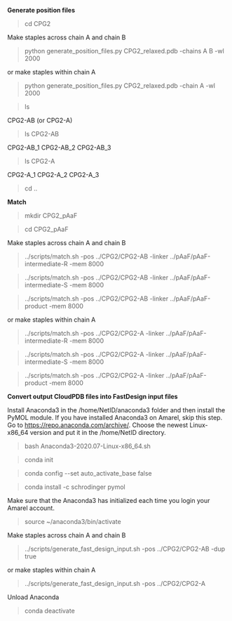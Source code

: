 **Generate position files**
> cd CPG2

Make staples across chain A and chain B
> python generate_position_files.py CPG2_relaxed.pdb -chains A B -wl 2000

or make staples within chain A
> python generate_position_files.py CPG2_relaxed.pdb -chain A -wl 2000

> ls

CPG2-AB (or CPG2-A)
> ls CPG2-AB

CPG2-AB_1 CPG2-AB_2 CPG2-AB_3
> ls CPG2-A

CPG2-A_1 CPG2-A_2 CPG2-A_3
> cd ..

**Match**
> mkdir CPG2_pAaF

> cd CPG2_pAaF

Make staples across chain A and chain B
> ../scripts/match.sh -pos ../CPG2/CPG2-AB -linker ../pAaF/pAaF-intermediate-R -mem 8000

> ../scripts/match.sh -pos ../CPG2/CPG2-AB -linker ../pAaF/pAaF-intermediate-S -mem 8000

> ../scripts/match.sh -pos ../CPG2/CPG2-AB -linker ../pAaF/pAaF-product -mem 8000

or make staples within chain A
> ../scripts/match.sh -pos ../CPG2/CPG2-A -linker ../pAaF/pAaF-intermediate-R -mem 8000

> ../scripts/match.sh -pos ../CPG2/CPG2-A -linker ../pAaF/pAaF-intermediate-S -mem 8000

> ../scripts/match.sh -pos ../CPG2/CPG2-A -linker ../pAaF/pAaF-product -mem 8000

**Convert output CloudPDB files into FastDesign input files**

Install Anaconda3 in the /home/NetID/anaconda3 folder and then install the PyMOL module. If you have installed Anaconda3 on Amarel, skip this step.
Go to https://repo.anaconda.com/archive/. Choose the newest Linux-x86_64 version and put it in the /home/NetID directory.
> bash Anaconda3-2020.07-Linux-x86_64.sh

> conda init

> conda config --set auto_activate_base false

> conda install -c schrodinger pymol

Make sure that the Anaconda3 has initialized each time you login your Amarel account.
> source ~/anaconda3/bin/activate

Make staples across chain A and chain B
> ../scripts/generate_fast_design_input.sh -pos ../CPG2/CPG2-AB -dup true

or make staples within chain A
> ../scripts/generate_fast_design_input.sh -pos ../CPG2/CPG2-A

Unload Anaconda
> conda deactivate
